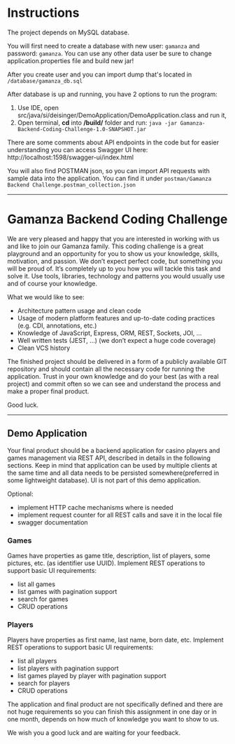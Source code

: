 # Instructions

The project depends on MySQL database.

You will first need to create a database with new user: `gamanza` and password: `gamanza`. You can use any other data user be sure to change application.properties file and build new jar!

After you create user and you can import dump that's located in `/database/gamanza_db.sql`

After database is up and running, you have 2 options to run the program:

1. Use IDE, open src/java/si/deisinger/DemoApplication/DemoApplication.class and run it,
2. Open terminal, **cd** into **/build/** folder and run: `java -jar Gamanza-Backend-Coding-Challenge-1.0-SNAPSHOT.jar`

There are some comments about API endpoints in the code but for easier understanding you can access Swagger UI here: http://localhost:1598/swagger-ui/index.html

You will also find POSTMAN json, so you can import API requests with sample data into the application. You can find it under `postman/Gamanza Backend Challenge.postman_collection.json`

---

# Gamanza Backend Coding Challenge

We are very pleased and happy that you are interested in working with us and like to join our Gamanza family. This coding challenge is a great playground and an opportunity for you to show us your knowledge, skills, motivation, and passion. We don’t expect
perfect code, but something you will be proud of. It’s completely up to you how you will tackle this task and solve it. Use tools, libraries, technology and patterns you would usually use and of course your knowledge.

What we would like to see:

- Architecture pattern usage and clean code
- Usage of modern platform features and up-to-date coding practices (e.g. CDI, annotations, etc.)
- Knowledge of JavaScript, Express, ORM, REST, Sockets, JOI, ...
- Well written tests (JEST, ...) (we don’t expect a huge code coverage)
- Clean VCS history

The finished project should be delivered in a form of a publicly available GIT repository and should contain all the necessary code for running the application. Trust in your own knowledge and do your best (as with a real project) and commit often so we can
see and understand the process and make a proper final product.

Good luck.

---

## Demo Application

Your final product should be a backend application for casino players and games management via REST API, described in details in the following sections. Keep in mind that application can be used by multiple clients at the same time and all data needs to be
persisted somewhere(preferred in some lightweight database). UI is not part of this demo application.

Optional:

- implement HTTP cache mechanisms where is needed
- implement request counter for all REST calls and save it in the local file
- swagger documentation

### Games

Games have properties as game title, description, list of players, some pictures, etc. (as identifier use UUID). Implement REST operations to support basic UI requirements:

- list all games
- list games with pagination support
- search for games
- CRUD operations

### Players

Players have properties as first name, last name, born date, etc. Implement REST operations to support basic UI requirements:

- list all players
- list players with pagination support
- list games played by player with pagination support
- search for players
- CRUD operations

The application and final product are not specifically defined and there are not huge requirements so you can finish this assignment in one day or in one month, depends on how much of knowledge you want to show to us.

We wish you a good luck and are waiting for your feedback.